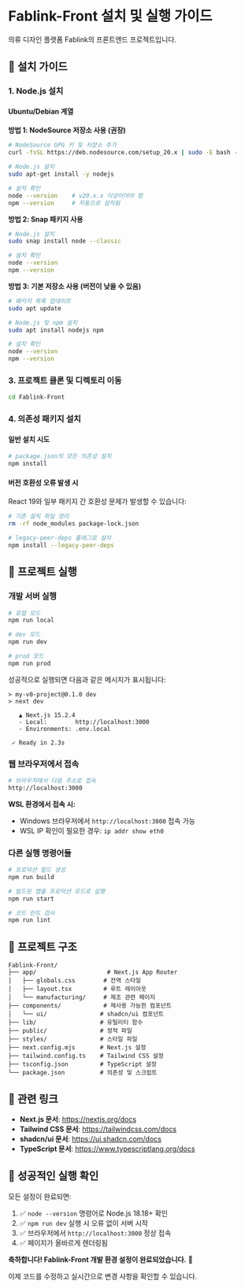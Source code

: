 # Fablink-Front 설치 및 실행 가이드

의류 디자인 플랫폼 Fablink의 프론트엔드 프로젝트입니다.

## 🚀 설치 가이드

### 1. Node.js 설치

#### Ubuntu/Debian 계열

**방법 1: NodeSource 저장소 사용 (권장)**
```bash
# NodeSource GPG 키 및 저장소 추가
curl -fsSL https://deb.nodesource.com/setup_20.x | sudo -E bash -

# Node.js 설치
sudo apt-get install -y nodejs

# 설치 확인
node --version    # v20.x.x 이상이어야 함
npm --version     # 자동으로 설치됨
```

**방법 2: Snap 패키지 사용**
```bash
# Node.js 설치
sudo snap install node --classic

# 설치 확인
node --version
npm --version
```

**방법 3: 기본 저장소 사용 (버전이 낮을 수 있음)**
```bash
# 패키지 목록 업데이트
sudo apt update

# Node.js 및 npm 설치
sudo apt install nodejs npm

# 설치 확인
node --version
npm --version
```

### 3. 프로젝트 클론 및 디렉토리 이동
```bash
cd Fablink-Front
```

### 4. 의존성 패키지 설치

#### 일반 설치 시도

```bash
# package.json의 모든 의존성 설치
npm install
```

#### 버전 호환성 오류 발생 시

React 19와 일부 패키지 간 호환성 문제가 발생할 수 있습니다:

```bash
# 기존 설치 파일 정리
rm -rf node_modules package-lock.json

# legacy-peer-deps 플래그로 설치
npm install --legacy-peer-deps
```

## 🎯 프로젝트 실행

### 개발 서버 실행

```bash
# 로컬 모드 
npm run local

# dev 모드
npm run dev

# prod 모드
npm run prod
```

성공적으로 실행되면 다음과 같은 메시지가 표시됩니다:
```
> my-v0-project@0.1.0 dev
> next dev

   ▲ Next.js 15.2.4
   - Local:        http://localhost:3000
   - Environments: .env.local

 ✓ Ready in 2.3s
```

### 웹 브라우저에서 접속

```bash
# 브라우저에서 다음 주소로 접속
http://localhost:3000
```

**WSL 환경에서 접속 시:**
- Windows 브라우저에서 `http://localhost:3000` 접속 가능
- WSL IP 확인이 필요한 경우: `ip addr show eth0`

### 다른 실행 명령어들

```bash
# 프로덕션 빌드 생성
npm run build

# 빌드된 앱을 프로덕션 모드로 실행
npm run start

# 코드 린트 검사
npm run lint
```

## 📁 프로젝트 구조

```
Fablink-Front/
├── app/                    # Next.js App Router
│   ├── globals.css        # 전역 스타일
│   ├── layout.tsx         # 루트 레이아웃
│   └── manufacturing/     # 제조 관련 페이지
├── components/            # 재사용 가능한 컴포넌트
│   └── ui/               # shadcn/ui 컴포넌트
├── lib/                  # 유틸리티 함수
├── public/               # 정적 파일
├── styles/               # 스타일 파일
├── next.config.mjs       # Next.js 설정
├── tailwind.config.ts    # Tailwind CSS 설정
├── tsconfig.json         # TypeScript 설정
└── package.json          # 의존성 및 스크립트
```

## 🔗 관련 링크

- **Next.js 문서**: https://nextjs.org/docs
- **Tailwind CSS 문서**: https://tailwindcss.com/docs
- **shadcn/ui 문서**: https://ui.shadcn.com/docs
- **TypeScript 문서**: https://www.typescriptlang.org/docs

## 🚀 성공적인 실행 확인

모든 설정이 완료되면:

1. ✅ `node --version` 명령어로 Node.js 18.18+ 확인
2. ✅ `npm run dev` 실행 시 오류 없이 서버 시작
3. ✅ 브라우저에서 `http://localhost:3000` 정상 접속
4. ✅ 페이지가 올바르게 렌더링됨

**축하합니다! Fablink-Front 개발 환경 설정이 완료되었습니다.** 🎉

이제 코드를 수정하고 실시간으로 변경 사항을 확인할 수 있습니다.
